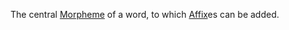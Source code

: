 The central [Morpheme](Fundamental%20Concepts/Linguistics/Morpheme.md) of a word, to which [Affix](Fundamental%20Concepts/Linguistics/Affix.md)es can be added.